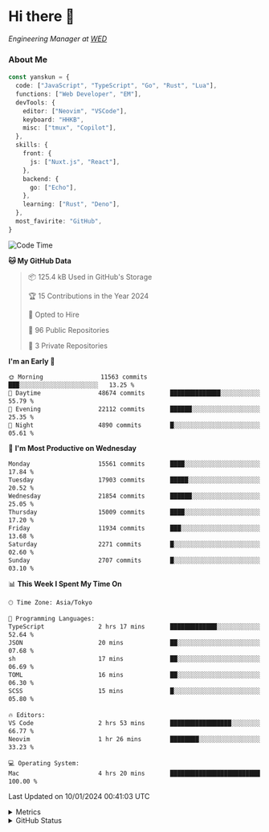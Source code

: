 # Hi there&nbsp;:wave:

<!-- ![Alt text](https://spotify-recently-played-readme.vercel.app/api?user=31kynbuubkiu3r4qh4hjuaglhfay) -->

_Engineering Manager at [WED](https://github.com/wedinc)_

### About Me

```ts
const yanskun = {
  code: ["JavaScript", "TypeScript", "Go", "Rust", "Lua"],
  functions: ["Web Developer", "EM"],
  devTools: {
    editor: ["Neovim", "VSCode"],
    keyboard: "HHKB",
    misc: ["tmux", "Copilot"],
  },
  skills: {
    front: {
      js: ["Nuxt.js", "React"],
    },
    backend: {
      go: ["Echo"],
    },
    learning: ["Rust", "Deno"],
  },
  most_favirite: "GitHub",
}
```

<!--START_SECTION:waka-->
![Code Time](http://img.shields.io/badge/Code%20Time-642%20hrs%2024%20mins-blue)

**🐱 My GitHub Data** 

> 📦 125.4 kB Used in GitHub's Storage 
 > 
> 🏆 15 Contributions in the Year 2024
 > 
> 💼 Opted to Hire
 > 
> 📜 96 Public Repositories 
 > 
> 🔑 3 Private Repositories 
 > 
**I'm an Early 🐤** 

```text
🌞 Morning                11563 commits       ███░░░░░░░░░░░░░░░░░░░░░░   13.25 % 
🌆 Daytime                48674 commits       ██████████████░░░░░░░░░░░   55.79 % 
🌃 Evening                22112 commits       ██████░░░░░░░░░░░░░░░░░░░   25.35 % 
🌙 Night                  4890 commits        █░░░░░░░░░░░░░░░░░░░░░░░░   05.61 % 
```
📅 **I'm Most Productive on Wednesday** 

```text
Monday                   15561 commits       ████░░░░░░░░░░░░░░░░░░░░░   17.84 % 
Tuesday                  17903 commits       █████░░░░░░░░░░░░░░░░░░░░   20.52 % 
Wednesday                21854 commits       ██████░░░░░░░░░░░░░░░░░░░   25.05 % 
Thursday                 15009 commits       ████░░░░░░░░░░░░░░░░░░░░░   17.20 % 
Friday                   11934 commits       ███░░░░░░░░░░░░░░░░░░░░░░   13.68 % 
Saturday                 2271 commits        █░░░░░░░░░░░░░░░░░░░░░░░░   02.60 % 
Sunday                   2707 commits        █░░░░░░░░░░░░░░░░░░░░░░░░   03.10 % 
```


📊 **This Week I Spent My Time On** 

```text
🕑︎ Time Zone: Asia/Tokyo

💬 Programming Languages: 
TypeScript               2 hrs 17 mins       █████████████░░░░░░░░░░░░   52.64 % 
JSON                     20 mins             ██░░░░░░░░░░░░░░░░░░░░░░░   07.68 % 
sh                       17 mins             ██░░░░░░░░░░░░░░░░░░░░░░░   06.69 % 
TOML                     16 mins             ██░░░░░░░░░░░░░░░░░░░░░░░   06.30 % 
SCSS                     15 mins             █░░░░░░░░░░░░░░░░░░░░░░░░   05.80 % 

🔥 Editors: 
VS Code                  2 hrs 53 mins       █████████████████░░░░░░░░   66.77 % 
Neovim                   1 hr 26 mins        ████████░░░░░░░░░░░░░░░░░   33.23 % 

💻 Operating System: 
Mac                      4 hrs 20 mins       █████████████████████████   100.00 % 
```


 Last Updated on 10/01/2024 00:41:03 UTC
<!--END_SECTION:waka-->

<details>
  <summary>Metrics</summary>
  <img src="https://github.com/yanskun/yanskun/blob/main/github-metrics.svg" alt="Metrics">
</details>

<details>
  <summary>GitHub Status</summary>
  <picture>
    <source media="(prefers-color-scheme: dark)" srcset="https://raw.githubusercontent.com/yanskun/yanskun/master/profile-summary-card-output/nord_dark/0-profile-details.svg">
   <img src="https://raw.githubusercontent.com/yanskun/yanskun/master/profile-summary-card-output/default/0-profile-details.svg">
  </picture>
  <br>
  <picture>
    <source media="(prefers-color-scheme: dark)" srcset="https://raw.githubusercontent.com/yanskun/yanskun/master/profile-summary-card-output/nord_dark/1-repos-per-language.svg">
   <img src="https://raw.githubusercontent.com/yanskun/yanskun/master/profile-summary-card-output/default/1-repos-per-language.svg">
  </picture>
  <picture>
    <source media="(prefers-color-scheme: dark)" srcset="https://raw.githubusercontent.com/yanskun/yanskun/master/profile-summary-card-output/nord_dark/2-most-commit-language.svg">
   <img src="https://raw.githubusercontent.com/yanskun/yanskun/master/profile-summary-card-output/default/2-most-commit-language.svg">
  </picture>
  <br>
  <picture>
    <source media="(prefers-color-scheme: dark)" srcset="https://raw.githubusercontent.com/yanskun/yanskun/master/profile-summary-card-output/nord_dark/3-stats.svg">
   <img src="https://raw.githubusercontent.com/yanskun/yanskun/master/profile-summary-card-output/default/3-stats.svg">
  </picture>
  <picture>
    <source media="(prefers-color-scheme: dark)" srcset="https://raw.githubusercontent.com/yanskun/yanskun/master/profile-summary-card-output/nord_dark/4-productive-time.svg">
   <img src="https://raw.githubusercontent.com/yanskun/yanskun/master/profile-summary-card-output/default/4-productive-time.svg">
  </picture>
</details>
